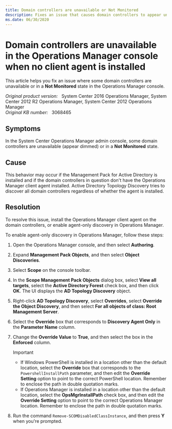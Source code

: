 ```yaml
---
title: Domain controllers are unavailable or Not Monitored
description: Fixes an issue that causes domain controllers to appear unavailable (dimmed) in the System Center Operation Manager console.
ms.date: 06/30/2020
---
```

# Domain controllers are unavailable in the Operations Manager console when no client agent is installed

This article helps you fix an issue where some domain controllers are unavailable or in a **Not Monitored** state in the Operations Manager console.

_Original product version:_ &nbsp; System Center 2016 Operations Manager, System Center 2012 R2 Operations Manager, System Center 2012 Operations Manager  
_Original KB number:_ &nbsp; 3068465

## Symptoms

In the System Center Operations Manager admin console, some domain controllers are unavailable (appear dimmed) or in a **Not Monitored** state.

## Cause

This behavior may occur if the Management Pack for Active Directory is installed and if the domain controllers in question don't have the Operations Manager client agent installed. Active Directory Topology Discovery tries to discover all domain controllers regardless of whether the agent is installed.

## Resolution

To resolve this issue, install the Operations Manager client agent on the domain controllers, or enable agent-only discovery in Operations Manager.

To enable agent-only discovery in Operations Manager, follow these steps:

1. Open the Operations Manager console, and then select **Authoring**.
2. Expand **Management Pack Objects**, and then select **Object Discoveries**.
3. Select **Scope** on the console toolbar.
4. In the **Scope Management Pack Objects** dialog box, select **View all targets**, select the **Active Directory Forest** check box, and then click **OK**. The UI displays the **AD Topology Discovery** object.
5. Right-click **AD Topology Discovery**, select **Overrides**, select **Override the Object Discovery**, and then select **For all objects of class: Root Management Server**.
6. Select the **Override** box that corresponds to **Discovery Agent Only** in the **Parameter Name** column.
7. Change the **Override Value** to **True**, and then select the box in the **Enforced** column.

    > [!IMPORTANT]
    >
    > - If Windows PowerShell is installed in a location other than the default location, select the **Override** box that corresponds to the `PowershellInstallPath` parameter, and then edit the **Override Setting** option to point to the correct PowerShell location. Remember to enclose the path in double quotation marks.
    > - If Operations Manager is installed in a location other than the default location, select the **OpsMgrInstallPath** check box, and then edit the **Override Setting** option to point to the correct Operations Manager location. Remember to enclose the path in double quotation marks.

8. Run the command `Remove-SCOMDisabledClassInstance`, and then press **Y** when you're prompted.

